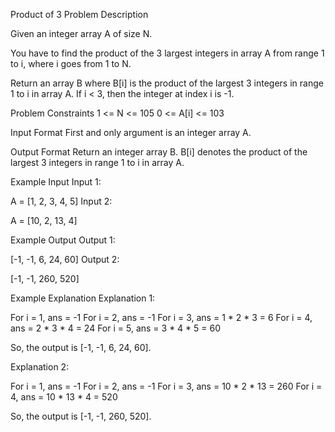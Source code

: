 Product of 3
Problem Description

Given an integer array A of size N.

You have to find the product of the 3 largest integers in array A from range 1 to i, where i goes from 1 to N.

Return an array B where B[i] is the product of the largest 3 integers in range 1 to i in array A. If i < 3, then the integer at index i is -1.



Problem Constraints
1 <= N <= 105
0 <= A[i] <= 103



Input Format
First and only argument is an integer array A.



Output Format
Return an integer array B. B[i] denotes the product of the largest 3 integers in range 1 to i in array A.



Example Input
Input 1:

A = [1, 2, 3, 4, 5]
Input 2:

A = [10, 2, 13, 4]


Example Output
Output 1:

[-1, -1, 6, 24, 60]
Output 2:

[-1, -1, 260, 520]


Example Explanation
Explanation 1:

For i = 1, ans = -1
For i = 2, ans = -1
For i = 3, ans = 1 * 2 * 3 = 6
For i = 4, ans = 2 * 3 * 4 = 24
For i = 5, ans = 3 * 4 * 5 = 60

So, the output is [-1, -1, 6, 24, 60].

Explanation 2:

For i = 1, ans = -1
For i = 2, ans = -1
For i = 3, ans = 10 * 2 * 13 = 260
For i = 4, ans = 10 * 13 * 4 = 520

So, the output is [-1, -1, 260, 520].